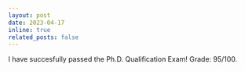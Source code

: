 ```yaml
---
layout: post
date: 2023-04-17
inline: true
related_posts: false
---
```


I have succesfully passed the Ph.D. Qualification Exam! Grade: 95/100.